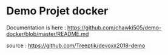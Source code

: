 # Demo Projet docker

Documentation is here : https://github.com/chawki505/demo-docker/blob/master/README.md

source : https://github.com/Treeptik/devoxx2018-demo